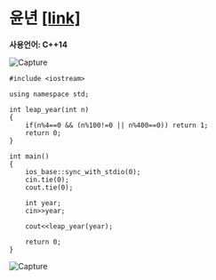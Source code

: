 # 윤년 [[link]](https://www.acmicpc.net/problem/2753)
**사용언어: C++14**

![Capture](https://user-images.githubusercontent.com/38516906/65824889-1a622480-e23e-11e9-8458-3dbd08eed1b2.PNG)

```
#include <iostream>

using namespace std;

int leap_year(int n)
{
    if(n%4==0 && (n%100!=0 || n%400==0)) return 1;
    return 0;
}

int main()
{
    ios_base::sync_with_stdio(0);
    cin.tie(0);
    cout.tie(0);
    
    int year;
    cin>>year;
    
    cout<<leap_year(year);
    
    return 0;
}
```
![Capture](https://user-images.githubusercontent.com/38516906/65824788-6a3fec00-e23c-11e9-85af-bfacfd28316c.PNG)
